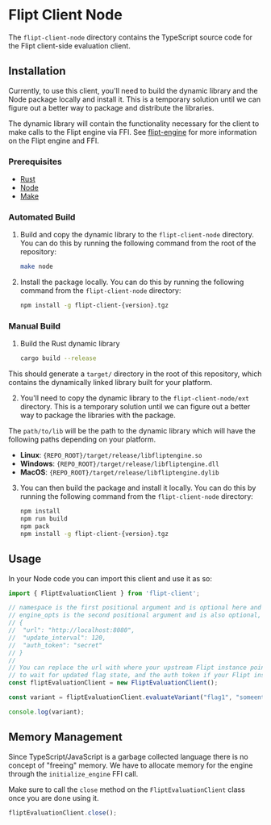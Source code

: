 # Flipt Client Node

The `flipt-client-node` directory contains the TypeScript source code for the Flipt client-side evaluation client.

## Installation

Currently, to use this client, you'll need to build the dynamic library and the Node package locally and install it. This is a temporary solution until we can figure out a better way to package and distribute the libraries.

The dynamic library will contain the functionality necessary for the client to make calls to the Flipt engine via FFI. See [flipt-engine](../flipt-engine) for more information on the Flipt engine and FFI.

### Prerequisites

- [Rust](https://www.rust-lang.org/tools/install)
- [Node](https://nodejs.org/en/download/)
- [Make](https://www.gnu.org/software/make/)

### Automated Build

1. Build and copy the dynamic library to the `flipt-client-node` directory. You can do this by running the following command from the root of the repository:

    ```bash
    make node
    ```

2. Install the package locally. You can do this by running the following command from the `flipt-client-node` directory:

    ```bash
    npm install -g flipt-client-{version}.tgz
    ```

### Manual Build

1. Build the Rust dynamic library

    ```bash
    cargo build --release
    ```

This should generate a `target/` directory in the root of this repository, which contains the dynamically linked library built for your platform.

2. You'll need to copy the dynamic library to the `flipt-client-node/ext` directory. This is a temporary solution until we can figure out a better way to package the libraries with the package.

The `path/to/lib` will be the path to the dynamic library which will have the following paths depending on your platform.

- **Linux**: `{REPO_ROOT}/target/release/libfliptengine.so`
- **Windows**: `{REPO_ROOT}/target/release/libfliptengine.dll`
- **MacOS**: `{REPO_ROOT}/target/release/libfliptengine.dylib`

3. You can then build the package and install it locally. You can do this by running the following command from the `flipt-client-node` directory:

    ```bash
    npm install
    npm run build
    npm pack
    npm install -g flipt-client-{version}.tgz
    ```

## Usage

In your Node code you can import this client and use it as so:

```typescript
import { FliptEvaluationClient } from 'flipt-client';

// namespace is the first positional argument and is optional here and will have a value of "default" if not specified.
// engine_opts is the second positional argument and is also optional, the structure is:
// {
//  "url": "http://localhost:8080",
//  "update_interval": 120,
//  "auth_token": "secret"
// }
//
// You can replace the url with where your upstream Flipt instance points to, the update interval for how long you are willing
// to wait for updated flag state, and the auth token if your Flipt instance requires it.
const fliptEvaluationClient = new FliptEvaluationClient();

const variant = fliptEvaluationClient.evaluateVariant("flag1", "someentity", {"fizz": "buzz"});

console.log(variant);
```

## Memory Management

Since TypeScript/JavaScript is a garbage collected language there is no concept of "freeing" memory. We have to allocate memory for the engine through the `initialize_engine` FFI call.

Make sure to call the `close` method on the `FliptEvaluationClient` class once you are done using it.

```typescript
fliptEvaluationClient.close();
```
